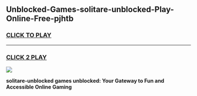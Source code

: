 
## Unblocked-Games-solitare-unblocked-Play-Online-Free-pjhtb
<h3>
<a href="https://premium76.site?title=solitare-unblocked&ref=26A">CLICK TO PLAY</a></h3>
<hr>

<h3>
<a href="https://premium76.site?title=solitare-unblocked&ref=26A">CLICK 2 PLAY</a>
  
</h3>

<a href="https://premium76.site?title=solitare-unblocked&ref=26A"><img src="https://clearcache.store/games.png"></a>


**solitare-unblocked games unblocked: Your Gateway to Fun and Accessible Online Gaming**
